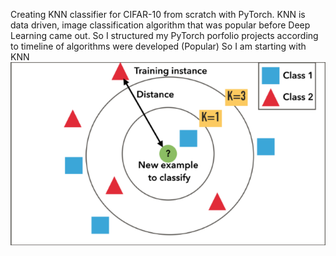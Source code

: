 Creating KNN classifier for CIFAR-10 from scratch with PyTorch. KNN is data driven,
image classification algorithm that was popular before Deep Learning came out. 
So I structured my PyTorch porfolio projects according to timeline of algorithms were developed (Popular)
So I am starting with KNN
![Alt Text](https://github.com/shushukurov/ML_Portfolio/blob/main/KNN_for_ImageClassification/KNN.png)

